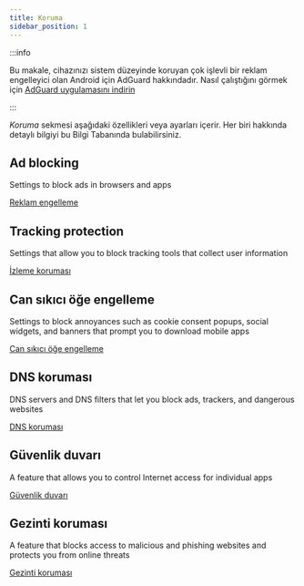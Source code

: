 ```yaml
---
title: Koruma
sidebar_position: 1
---
```


:::info

Bu makale, cihazınızı sistem düzeyinde koruyan çok işlevli bir reklam engelleyici olan Android için AdGuard hakkındadır. Nasıl çalıştığını görmek için [AdGuard uygulamasını indirin](https://agrd.io/download-kb-adblock)

:::

_Koruma_ sekmesi aşağıdaki özellikleri veya ayarları içerir. Her biri hakkında detaylı bilgiyi bu Bilgi Tabanında bulabilirsiniz.

## Ad blocking

Settings to block ads in browsers and apps

[Reklam engelleme](/adguard-for-android/features/protection/ad-blocking.md)

## Tracking protection

Settings that allow you to block tracking tools that collect user information

[İzleme koruması](/adguard-for-android/features/protection/tracking-protection.md)

## Can sıkıcı öğe engelleme

Settings to block annoyances such as cookie consent popups, social widgets, and banners that prompt you to download mobile apps

[Can sıkıcı öğe engelleme](/adguard-for-android/features/protection/annoyance-blocking.md)

## DNS koruması

DNS servers and DNS filters that let you block ads, trackers, and dangerous websites

[DNS koruması](/adguard-for-android/features/protection/dns-protection.md)

## Güvenlik duvarı

A feature that allows you to control Internet access for individual apps

[Güvenlik duvarı](/adguard-for-android/features/protection/firewall/firewall.md)

## Gezinti koruması

A feature that blocks access to malicious and phishing websites and protects you from online threats

[Gezinti koruması](/adguard-for-android/features/protection/browsing-security.md)
